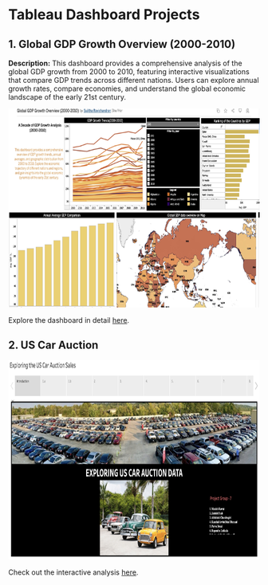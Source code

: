 # Tableau Dashboard Projects

## 1. Global GDP Growth Overview (2000-2010)

**Description:** This dashboard provides a comprehensive analysis of the global GDP growth from 2000 to 2010, featuring interactive visualizations that compare GDP trends across different nations. Users can explore annual growth rates, compare economies, and understand the global economic landscape of the early 21st century.

<img src="https://github.com/sujims22/Tableau_dashboards/blob/main/Images/Global_GDP.jpg" width="600" height="400"/>

Explore the dashboard in detail [here](https://public.tableau.com/app/profile/sujitha.ravichandran/viz/GlobalGDPGrowthOverview2000-2010/Dashboard1).

## 2. US Car Auction 

<img src="https://github.com/sujims22/Tableau_dashboards/blob/main/Images/US_Car_Auction.jpg" width="600" height="400"/>

Check out the interactive analysis [here](https://public.tableau.com/app/profile/sujitha.ravichandran/viz/USCarAuction-ProjectGroup7_17004194454770/ExploringtheUSCarAuctionSales2).

